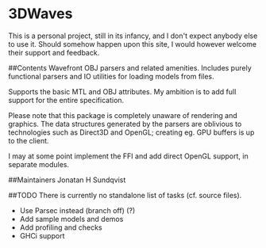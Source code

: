 3DWaves
=======

This is a personal project, still in its infancy, and I don't expect anybody else to use it. Should somehow happen upon this site, I would however welcome their support and feedback.

##Contents
Wavefront OBJ parsers and related amenities. Includes purely functional parsers
and IO utilities for loading models from files.

Supports the basic MTL and OBJ attributes. My ambition is to add full support for the entire specification.

Please note that this package is completely unaware of rendering and graphics. The data structures generated by the parsers are oblivious to technologies such as Direct3D and OpenGL; creating eg. GPU buffers is up to the client.

I may at some point implement the FFI and add direct OpenGL support, in separate modules.

##Maintainers
Jonatan H Sundqvist

##TODO
There is currently no standalone list of tasks (cf. source files).
- Use Parsec instead (branch off) (?)
- Add sample models and demos
- Add profiling and checks
- GHCi support
